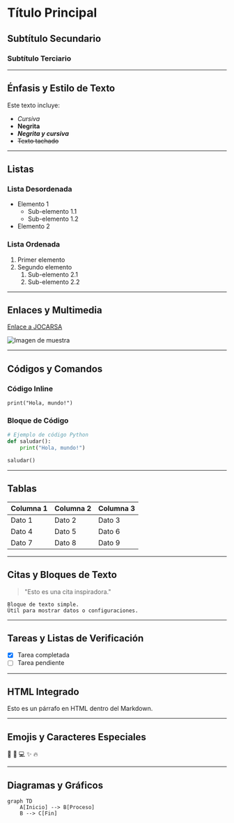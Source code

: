 # Título Principal

## Subtítulo Secundario

### Subtítulo Terciario

---

## **Énfasis y Estilo de Texto**

Este texto incluye:

- *Cursiva*
- **Negrita**
- ***Negrita y cursiva***
- ~~Texto tachado~~

---

## **Listas**

### Lista Desordenada

- Elemento 1
  - Sub-elemento 1.1
  - Sub-elemento 1.2
- Elemento 2

### Lista Ordenada

1. Primer elemento
2. Segundo elemento
   1. Sub-elemento 2.1
   2. Sub-elemento 2.2

---

## **Enlaces y Multimedia**

[Enlace a JOCARSA](https://jocarsa.com)

![Imagen de muestra](https://media.licdn.com/dms/image/v2/D4D03AQENah8jccRNmg/profile-displayphoto-shrink_200_200/profile-displayphoto-shrink_200_200/0/1714469770688?e=2147483647&v=beta&t=qhfVBIENS7v4pweavwO_6n3ZZvwM9iCimv5shfwYJDs)

---

## **Códigos y Comandos**

### Código Inline

`print("Hola, mundo!")`

### Bloque de Código

```python
# Ejemplo de código Python
def saludar():
    print("Hola, mundo!")

saludar()
```

---

## **Tablas**

| Columna 1 | Columna 2 | Columna 3 |
|-----------|-----------|-----------|
| Dato 1    | Dato 2    | Dato 3    |
| Dato 4    | Dato 5    | Dato 6    |
| Dato 7    | Dato 8    | Dato 9    |

---

## **Citas y Bloques de Texto**

> "Esto es una cita inspiradora."

```
Bloque de texto simple.
Útil para mostrar datos o configuraciones.
```

---

## **Tareas y Listas de Verificación**

- [x] Tarea completada
- [ ] Tarea pendiente

---

## **HTML Integrado**

<p>Esto es un párrafo en HTML dentro del Markdown.</p>

---

## **Emojis y Caracteres Especiales**

🎉 🎨 💻 ✨ 🔥

---

## **Diagramas y Gráficos**

```mermaid
graph TD
    A[Inicio] --> B[Proceso]
    B --> C[Fin]

